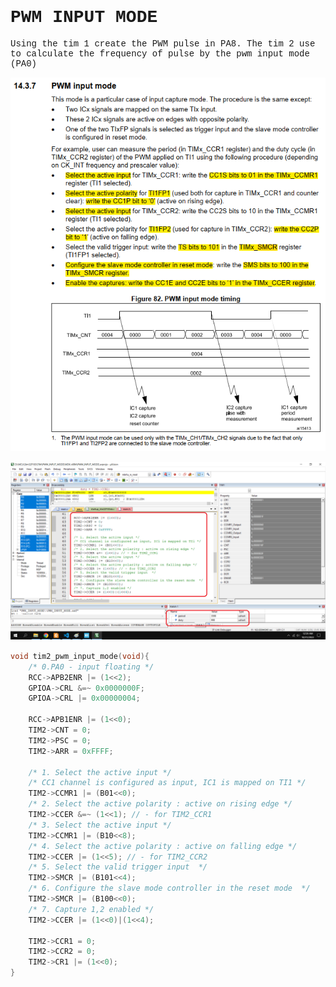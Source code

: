 
<span style="font-family: Courier New">

# PWM INPUT MODE

Using the tim 1 create the PWM pulse in PA8. The tim 2 use to calculate the frequency of pulse by the pwm input mode (PA0)

![image info](./Image/tim2_config.png)

![image info](./Image/tim2_input.png)
```c
void tim2_pwm_input_mode(void){
	/* 0.PA0 - input floating */
	RCC->APB2ENR |= (1<<2);
	GPIOA->CRL &=~ 0x0000000F;
	GPIOA->CRL |= 0x00000004;
	
	RCC->APB1ENR |= (1<<0);
	TIM2->CNT = 0;
	TIM2->PSC = 0;
	TIM2->ARR = 0xFFFF;

	/* 1. Select the active input */
	/* CC1 channel is configured as input, IC1 is mapped on TI1 */
	TIM2->CCMR1 |= (B01<<0);
	/* 2. Select the active polarity : active on rising edge */
	TIM2->CCER &=~ (1<<1); // - for TIM2_CCR1
	/* 3. Select the active input */
	TIM2->CCMR1 |= (B10<<8);
	/* 4. Select the active polarity : active on falling edge */
	TIM2->CCER |= (1<<5); // - for TIM2_CCR2
	/* 5. Select the valid trigger input  */
	TIM2->SMCR |= (B101<<4);
	/* 6. Configure the slave mode controller in the reset mode  */
	TIM2->SMCR |= (B100<<0);
	/* 7. Capture 1,2 enabled */
	TIM2->CCER |= (1<<0)|(1<<4);
	
	TIM2->CCR1 = 0;
	TIM2->CCR2 = 0;
	TIM2->CR1 |= (1<<0);
}
```
</span>